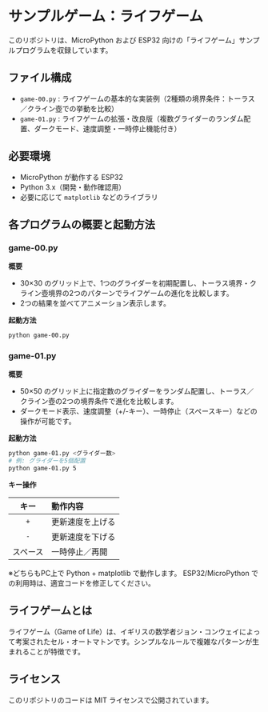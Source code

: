 # サンプルゲーム：ライフゲーム

このリポジトリは、MicroPython および ESP32 向けの「ライフゲーム」サンプルプログラムを収録しています。

## ファイル構成

- `game-00.py` : ライフゲームの基本的な実装例（2種類の境界条件：トーラス／クライン壺での挙動を比較）
- `game-01.py` : ライフゲームの拡張・改良版（複数グライダーのランダム配置、ダークモード、速度調整・一時停止機能付き）

## 必要環境

- MicroPython が動作する ESP32
- Python 3.x（開発・動作確認用）
- 必要に応じて `matplotlib` などのライブラリ


## 各プログラムの概要と起動方法

### game-00.py

**概要**
 - 30×30 のグリッド上で、1つのグライダーを初期配置し、トーラス境界・クライン壺境界の2つのパターンでライフゲームの進化を比較します。
 - 2つの結果を並べてアニメーション表示します。

**起動方法**
```zsh
python game-00.py
```

### game-01.py

**概要**
 - 50×50 のグリッド上に指定数のグライダーをランダム配置し、トーラス／クライン壺の2つの境界条件で進化を比較します。
 - ダークモード表示、速度調整（+/-キー）、一時停止（スペースキー）などの操作が可能です。

**起動方法**
```zsh
python game-01.py <グライダー数>
# 例: グライダーを5個配置
python game-01.py 5
```

**キー操作**

| キー       | 動作内容                 |
|:----------:|:-------------------------|
| `+`        | 更新速度を上げる         |
| `-`        | 更新速度を下げる         |
| スペース   | 一時停止／再開           |

※どちらもPC上で Python + matplotlib で動作します。
ESP32/MicroPython での利用時は、適宜コードを修正してください。

## ライフゲームとは

ライフゲーム（Game of Life）は、イギリスの数学者ジョン・コンウェイによって考案されたセル・オートマトンです。シンプルなルールで複雑なパターンが生まれることが特徴です。

## ライセンス

このリポジトリのコードは MIT ライセンスで公開されています。
